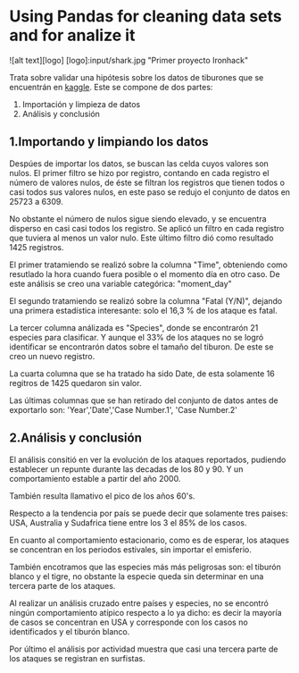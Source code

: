 # Using Pandas for cleaning data sets and for analize it

![alt text][logo]
[logo]:input/shark.jpg "Primer proyecto Ironhack"

Trata sobre validar una hipótesis sobre los datos 
de tiburones que se encuentrán en [kaggle](https://www.kaggle.com/teajay/global-shark-attacks).
Este se compone de dos partes:

1. Importación y limpieza de datos
2. Análisis y conclusión

## 1.Importando y limpiando los datos

Despúes de importar los datos, se buscan las celda cuyos valores son nulos.
El primer filtro se hizo por registro, contando en cada registro el número de 
valores nulos, de éste se filtran los registros que tienen todos o casi todos sus valores 
nulos, en este paso se redujo el conjunto de datos en 25723 a 6309.

No obstante el número de nulos sigue siendo elevado, y se encuentra disperso en casi
casi todos los registro. Se aplicó un filtro en cada registro que tuviera al menos un valor 
nulo. Este último filtro dió como resultado 1425 registros.

El primer tratamiendo se realizó sobre la columna "Time", obteniendo como resutlado la hora 
cuando fuera posible o el momento día en otro caso. De este análisis se creo una variable 
categórica: "moment_day"

El segundo tratamiendo se realizó sobre la columna "Fatal (Y/N)", dejando una primera 
estadística interesante: solo el 16,3 % de los ataque es fatal.

La tercer columna análizada es "Species", donde se encontrarón 21 especies para clasificar. 
Y aunque el 33% de los ataques no se logró identificar se encontrarón datos sobre el tamaño
del tiburon. De este se creo un nuevo registro.

La cuarta columna que se ha tratado ha sido Date, de esta solamente 16 regitros de 1425 quedaron sin valor.

Las últimas columnas que se han retirado del conjunto de datos antes de exportarlo son:
'Year','Date','Case Number.1', 'Case Number.2'

## 2.Análisis y conclusión

El análisis consitió en ver la evolución de los ataques reportados, pudiendo establecer un repunte
durante las decadas de los 80 y 90. Y un comportamiento estable a partir del año 2000.

También resulta llamativo el pico de los años 60's.

Respecto a la tendencia por país se puede decir que solamente tres paises: USA, Australia y Sudafrica tiene entre los 3 
el 85% de los casos.

En cuanto al comportamiento estacionario, como es de esperar, los ataques se concentran en los periodos estivales, sin importar el emisferio.

También encotramos que las especies más más peligrosas son: el tiburón blanco y el tigre, no obstante la especie queda sin determinar en una tercera parte de los ataques.

Al realizar un análisis cruzado entre países y especies, no se encontró ningún comportamiento atípico respecto a lo ya dicho:
es decir la mayoría de casos se concentran en USA y corresponde con los casos no identificados y el tiburón blanco.

Por último el análisis por actividad muestra que casi una tercera parte de los ataques se registran en surfistas. 
